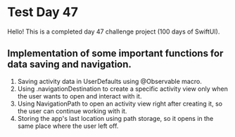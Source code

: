 # Test Day 47
Hello! This is a completed day 47 challenge project (100 days of SwiftUI).

## Implementation of some important functions for data saving and navigation.

1. Saving activity data in UserDefaults using @Observable macro.
2. Using .navigationDestination to create a specific activity view only when the user wants to open and interact with it.
3. Using NavigationPath to open an activity view right after creating it, so the user can continue working with it.
4. Storing the app's last location using path storage, so it opens in the same place where the user left off.
